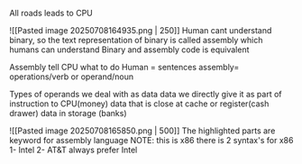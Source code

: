 All roads leads to CPU

![[Pasted image 20250708164935.png | 250]]
Human cant understand binary, so the text representation of binary is called assembly which humans can understand
Binary and assembly code is equivalent

Assembly tell CPU what to do 
Human = sentences
assembly= operations/verb or operand/noun

Types of operands we deal with as data
data we directly give it as part of  instruction to CPU(money)
data that is close at cache or register(cash drawer)
data in storage (banks)

![[Pasted image 20250708165850.png | 500]]
The highlighted parts are keyword for assembly language
NOTE: this is x86
there is 2 syntax's for x86
1- Intel
2- AT&T
always prefer Intel